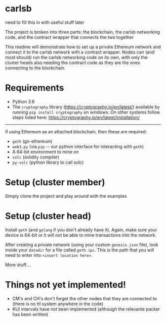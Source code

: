 # carlsb

need to fill this in with useful stuff later 



The project is broken into three parts: the blockchain, the carlsb networking code, and the contract wrapper that connects the two together

This readme will demonstrate how to set up a private Ethereum network and connect it to the carlsb network with a contract wrapper. Nodes can (and most should) run the carlsb networking code on its own, with only the cluster heads also needing the contract code as they are the ones connecting to the blockchain.


# Requirements

* Python 3.6
* The `cryptography` library (https://cryptography.io/en/latest/)
    available by running `pip install cryptography` on windows. On other systems follow steps listed here: https://cryptography.io/en/latest/installation/
    
---
If using Ethereum as an attached blockchain, then these are required:
* `geth` (go-ethereum)
* `web3.py` (via `pip` -- our python interface for interacting with `geth`)
* A 64-bit environment to mine on
* `solc` (solidity compiler)
* `py-solc` (python library to call solc)

# Setup (cluster member)
 Simply clone the project and play around with the examples

# Setup (cluster head)
 Install `geth` (and `golang` if you don't already have it). Again, make sure your device is 64-bit or it will not be able to mine transactions into the network.

 After creating a private network (using your custom `genesis.json` file), look inside your `datadir` for a file called `geth.ipc`. This is the path that you will need to enter into `<insert location here>`.  

 More stuff....

 # Things not yet implemented!
 * CM's and CH's don't forget the other nodes that they are connected to (there is no ttl system anywhere in the code)
 * KUI intervals have not been implemented (although the relevante packer has been written)